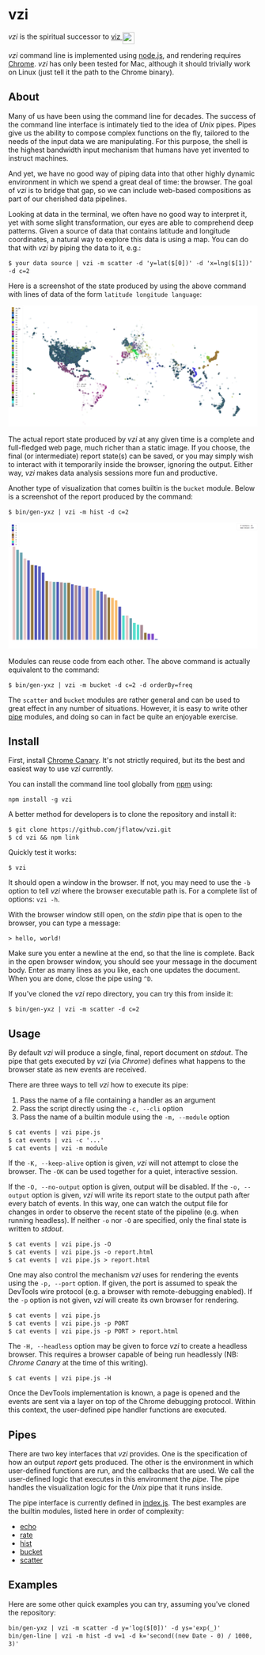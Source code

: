# vzi

*vzi* is the spiritual successor to [viz <img src="http://www.flatown.com/img/viz.png" width="24" height="24" align="top">](https://github.com/jflatow/viz)

*vzi* command line is implemented using [node.js](https://nodejs.org), and rendering requires [Chrome](https://www.chromium.org).
*vzi* has only been tested for Mac, although it should trivially work on Linux (just tell it the path to the Chrome binary).

## About

Many of us have been using the command line for decades.
The success of the command line interface is intimately tied to the idea of *Unix* pipes.
Pipes give us the ability to compose complex functions on the fly, tailored to the needs of the input data we are manipulating.
For this purpose, the shell is the highest bandwidth input mechanism that humans have yet invented to instruct machines.

And yet, we have no good way of piping data into that other highly dynamic environment in which we spend a great deal of time: the browser.
The goal of *vzi* is to bridge that gap, so we can include web-based compositions as part of our cherished data pipelines.

Looking at data in the terminal, we often have no good way to interpret it, yet with some slight transformation, our eyes are able to comprehend deep patterns.
Given a source of data that contains latitude and longitude coordinates, a natural way to explore this data is using a map.
You can do that with *vzi* by piping the data to it, e.g.:

```
$ your data source | vzi -m scatter -d 'y=lat($[0])' -d 'x=lng($[1])' -d c=2
```

Here is a screenshot of the state produced by using the above command with lines of data of the form `latitude longitude language`:

![scatter-map](img/scatter-map.png)

The actual report state produced by *vzi* at any given time is a complete and full-fledged web page, much richer than a static image.
If you choose, the final (or intermediate) report state(s) can be saved, or you may simply wish to interact with it temporarily inside the browser, ignoring the output.
Either way, *vzi* makes data analysis sessions more fun and productive.

Another type of visualization that comes builtin is the `bucket` module.
Below is a screenshot of the report produced by the command:

```
$ bin/gen-yxz | vzi -m hist -d c=2
```

![hist-yxz](img/hist-yxz.png)

Modules can reuse code from each other.
The above command is actually equivalent to the command:

```
$ bin/gen-yxz | vzi -m bucket -d c=2 -d orderBy=freq
```

The `scatter` and `bucket` modules are rather general and can be used to great effect in any number of situations.
However, it is easy to write other [pipe](#pipes) modules, and doing so can in fact be quite an enjoyable exercise.

## Install

First, install [Chrome Canary](https://www.google.com/chrome/browser/canary.html).
It's not strictly required, but its the best and easiest way to use *vzi* currently.

You can install the command line tool globally from [npm](https://npmjs.org) using:

```
npm install -g vzi
```

A better method for developers is to clone the repository and install it:

```
$ git clone https://github.com/jflatow/vzi.git
$ cd vzi && npm link
```

Quickly test it works:

```
$ vzi
```

It should open a window in the browser.
If not, you may need to use the `-b` option to tell *vzi* where the browser executable path is.
For a complete list of options: `vzi -h`.

With the browser window still open, on the *stdin* pipe that is open to the browser, you can type a message:

```
> hello, world!
```

Make sure you enter a newline at the end, so that the line is complete.
Back in the open browser window, you should see your message in the document body.
Enter as many lines as you like, each one updates the document.
When you are done, close the pipe using `^D`.

If you've cloned the *vzi* repo directory, you can try this from inside it:

```
$ bin/gen-yxz | vzi -m scatter -d c=2
```

## Usage

By default *vzi* will produce a single, final, report document on *stdout*.
The pipe that gets executed by *vzi* (via *Chrome*) defines what happens to the browser state as new events are received.

There are three ways to tell *vzi* how to execute its pipe:
 1. Pass the name of a file containing a handler as an argument
 2. Pass the script directly using the `-c, --cli` option
 3. Pass the name of a builtin module using the `-m, --module` option

```
$ cat events | vzi pipe.js
$ cat events | vzi -c '...'
$ cat events | vzi -m module
```

If the `-K, --keep-alive` option is given, *vzi* will not attempt to close the browser.
The `-OK` can be used together for a quiet, interactive session.

If the `-O, --no-output` option is given, output will be disabled.
If the `-o, --output` option is given, *vzi* will write its report state to the output path after every batch of events.
In this way, one can watch the output file for changes in order to observe the recent state of the pipeline (e.g. when running headless).
If neither `-o` nor `-O` are specified, only the final state is written to *stdout*.

```
$ cat events | vzi pipe.js -O
$ cat events | vzi pipe.js -o report.html
$ cat events | vzi pipe.js > report.html
```

One may also control the mechanism *vzi* uses for rendering the events using the `-p, --port` option.
If given, the port is assumed to speak the DevTools wire protocol (e.g. a browser with remote-debugging enabled).
If the `-p` option is not given, *vzi* will create its own browser for rendering.

```
$ cat events | vzi pipe.js
$ cat events | vzi pipe.js -p PORT
$ cat events | vzi pipe.js -p PORT > report.html
```

The `-H, --headless` option may be given to force *vzi* to create a headless browser.
This requires a browser capable of being run headlessly (NB: *Chrome Canary* at the time of this writing).

```
$ cat events | vzi pipe.js -H
```

Once the DevTools implementation is known, a page is opened and the events are sent via a layer on top of the Chrome debugging protocol.
Within this context, the user-defined pipe handler functions are executed.

## Pipes

There are two key interfaces that *vzi* provides.
One is the specification of how an output *report* gets produced.
The other is the environment in which user-defined functions are run, and the callbacks that are used.
We call the user-defined logic that executes in this environment the *pipe*.
The pipe handles the visualization logic for the *Unix* pipe that it runs inside.

The pipe interface is currently defined in [index.js](www/index.js).
The best examples are the builtin modules, listed here in order of complexity:

 - [echo](www/echo.js)
 - [rate](www/rate.js)
 - [hist](www/hist.js)
 - [bucket](www/bucket.js)
 - [scatter](www/scatter.js)

## Examples

Here are some other quick examples you can try, assuming you've cloned the repository:

```
bin/gen-yxz | vzi -m scatter -d y='log($[0])' -d ys='exp(_)'
bin/gen-line | vzi -m hist -d v=1 -d k='second((new Date - 0) / 1000, 3)'
```
